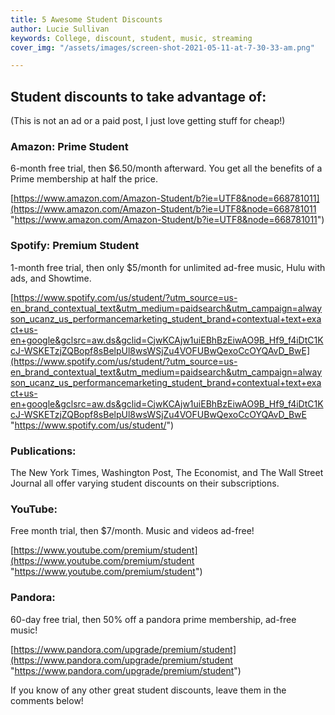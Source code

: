 ```yaml
---
title: 5 Awesome Student Discounts
author: Lucie Sullivan
keywords: College, discount, student, music, streaming
cover_img: "/assets/images/screen-shot-2021-05-11-at-7-30-33-am.png"

---
```

## Student discounts to take advantage of:

(This is not an ad or a paid post, I just love getting stuff for cheap!)

### Amazon: Prime Student

6-month free trial, then $6.50/month afterward. You get all the benefits of a Prime membership at half the price.

[https://www.amazon.com/Amazon-Student/b?ie=UTF8&node=668781011](https://www.amazon.com/Amazon-Student/b?ie=UTF8&node=668781011 "https://www.amazon.com/Amazon-Student/b?ie=UTF8&node=668781011")

### Spotify: Premium Student

1-month free trial, then only $5/month for unlimited ad-free music, Hulu with ads, and Showtime.

[https://www.spotify.com/us/student/?utm_source=us-en_brand_contextual_text&utm_medium=paidsearch&utm_campaign=alwayson_ucanz_us_performancemarketing_student_brand+contextual+text+exact+us-en+google&gclsrc=aw.ds&gclid=CjwKCAjw1uiEBhBzEiwAO9B_Hf9_f4iDtC1KcJ-WSKETzjZQBopf8sBelpUl8wsWSjZu4VOFUBwQexoCcOYQAvD_BwE](https://www.spotify.com/us/student/?utm_source=us-en_brand_contextual_text&utm_medium=paidsearch&utm_campaign=alwayson_ucanz_us_performancemarketing_student_brand+contextual+text+exact+us-en+google&gclsrc=aw.ds&gclid=CjwKCAjw1uiEBhBzEiwAO9B_Hf9_f4iDtC1KcJ-WSKETzjZQBopf8sBelpUl8wsWSjZu4VOFUBwQexoCcOYQAvD_BwE "https://www.spotify.com/us/student/")

### Publications:

The New York Times, Washington Post, The Economist, and The Wall Street Journal all offer varying student discounts on their subscriptions.

### YouTube:

Free month trial, then $7/month. Music and videos ad-free!

[https://www.youtube.com/premium/student](https://www.youtube.com/premium/student "https://www.youtube.com/premium/student")

### Pandora:

60-day free trial, then 50% off a pandora prime membership, ad-free music!

[https://www.pandora.com/upgrade/premium/student](https://www.pandora.com/upgrade/premium/student "https://www.pandora.com/upgrade/premium/student")

If you know of any other great student discounts, leave them in the comments below!
